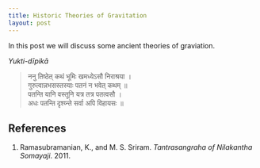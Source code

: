 ```yaml
---
title: Historic Theories of Gravitation
layout: post
---
```


In this post we will discuss some ancient theories of graviation.

*Yukti-dı̄pikā*

> ननु तिष्ठेत् कथं भूमिः खमध्येऽसौ निराश्रया । \
> गुरुत्वान्नभसस्तस्याः पतनं न भवेत् कथम् ॥ \
> पतन्ति यानि वस्तूनि यत्र तत्र पतत्वसौ । \
> अधः पतन्ति दृश्य्न्ते सर्वा अपि विहायसः ॥


## References

1. Ramasubramanian, K., and M. S. Sriram. *Tantrasangraha of Nilakantha Somayaji*. 2011.
